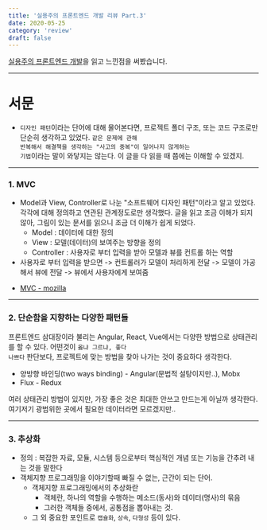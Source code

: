 ```yaml
---
title: '실용주의 프론트엔드 개발 리뷰 Part.3'
date: 2020-05-25
category: 'review'
draft: false
---
```


[실용주의 프론트엔드 개발](https://peter-cho.gitbook.io/book/)을 읽고 느낀점을 써봤습니다.

---

<h1>서문</h1>

- <code>디자인 패턴</code>이라는 단어에 대해 물어본다면, 프로젝트 폴더 구조, 또는 코드 구조로만 단순히 생각하고 있었다. <code>같은 문제에 관해 반복해서 해결책을 생각하는 "사고의 중복"이 일어나지 않게하는 기법</code>이라는 말이 와닿지는 않는다. 이 글을 다 읽을 때 쯤에는 이해할 수 있겠지.

---

### 1. MVC

- Model과 View, Controller로 나눈 "소프트웨어 디자인 패턴"이라고 알고 있었다. 각각에 대해 정의하고 연관된 관계정도로만 생각했다. 글을 읽고 조금 이해가 되지 않아, 그림이 있는 문서를 읽으니 조금 더 이해가 쉽게 되었다.
  - Model : 데이터에 대한 정의
  - View : 모델(데이터)의 보여주는 방향을 정의
  - Controller : 사용자로 부터 입력을 받아 모델과 뷰를 컨트롤 하는 역할
- 사용자로 부터 입력을 받으면 -> 컨트롤러가 모델이 처리하게 전달 -> 모델이 가공해서 뷰에 전달 -> 뷰에서 사용자에게 보여줌

* [MVC - mozilla](https://developer.mozilla.org/ko/docs/Glossary/MVC)

---

### 2. 단순함을 지향하는 다양한 패턴들

프론트엔드 삼대장이라 불리는 Angular, React, Vue에서는 다양한 방법으로 상태관리를 할 수 있다. 어떤것이 <code>옳냐 그르냐, 좋다 나쁘다</code> 판단보다, 프로젝트에 맞는 방법을 찾아 나가는 것이 중요하다 생각한다.

- 양방향 바인딩(two ways binding) - Angular(문법적 설탕이지만..), Mobx
- Flux - Redux

여러 상태관리 방법이 있지만, 가장 좋은 것은 최대한 안쓰고 만드는게 아닐까 생각한다. 여기저기 광범위한 곳에서 필요한 데이터라면 모르겠지만..

---

### 3. 추상화

- 정의 : 복잡한 자료, 모듈, 시스템 등으로부터 핵심적인 개념 또는 기능을 간추려 내는 것을 말한다
- 객체지향 프로그래밍을 이야기할때 빠질 수 없는, 근간이 되는 단어.
  - 객체지향 프로그래밍에서의 추상화란
    - 객체란, 하나의 역할을 수행하는 메소드(동사)와 데이터(명사)의 묶음
    - 그러한 객체들 중에서, 공통점을 뽑아내는 것.
  - 그 외 중요한 포인트로 <code>캡슐화</code>, <code>상속</code>, <code>다형성</code> 등이 있다.

